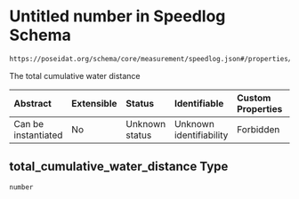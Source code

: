 # Untitled number in Speedlog Schema

```txt
https://poseidat.org/schema/core/measurement/speedlog.json#/properties/total_cumulative_water_distance
```

The total cumulative water distance

| Abstract            | Extensible | Status         | Identifiable            | Custom Properties | Additional Properties | Access Restrictions | Defined In                                                                      |
| :------------------ | :--------- | :------------- | :---------------------- | :---------------- | :-------------------- | :------------------ | :------------------------------------------------------------------------------ |
| Can be instantiated | No         | Unknown status | Unknown identifiability | Forbidden         | Allowed               | none                | [speedlog.json*](schemas/core/measurement/speedlog.json "open original schema") |

## total_cumulative_water_distance Type

`number`
